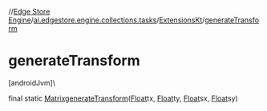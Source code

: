 //[Edge Store Engine](../../../index.md)/[ai.edgestore.engine.collections.tasks](../index.md)/[ExtensionsKt](index.md)/[generateTransform](generate-transform.md)

# generateTransform

[androidJvm]\

final static [Matrix](https://developer.android.com/reference/kotlin/android/graphics/Matrix.html)[generateTransform](generate-transform.md)([Float](https://developer.android.com/reference/kotlin/java/lang/Float.html)tx, [Float](https://developer.android.com/reference/kotlin/java/lang/Float.html)ty, [Float](https://developer.android.com/reference/kotlin/java/lang/Float.html)sx, [Float](https://developer.android.com/reference/kotlin/java/lang/Float.html)sy)
